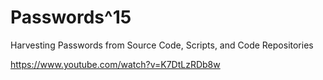 # Passwords^15

Harvesting Passwords from Source Code, Scripts, and Code Repositories

https://www.youtube.com/watch?v=K7DtLzRDb8w
